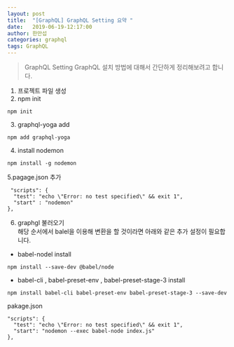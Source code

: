 ```yaml
---
layout: post
title:  "[GraphQL] GraphQL Setting 요약 "
date:   2019-06-19-12:17:00
author: 한만섭
categories: graphql
tags: GraphQL
---
```



> GraphQL Setting
  GraphQL 설치 방법에 대해서 간단하게 정리해보려고 합니다.  
  1. 프로젝트 파일 생성  
  2. npm init  
  ```
  npm init
  ```
  3. graphql-yoga add  
  ```
  npm add graphql-yoga
  ```
  4. install nodemon   
  ```
  npm install -g nodemon
  ```  
  5.pagage.json 추가  
  ```
   "scripts": {
    "test": "echo \"Error: no test specified\" && exit 1",
    "start" : "nodemon"
  },
  ```
   
   6. graphgl 불러오기   
  해당 순서에서 balel을 이용해 변환을 할 것이라면 아래와 같은 추가 설정이 필요합니다.  

  * babel-nodel install  
  ```
  npm install --save-dev @babel/node
  ```

  * babel-cli , babel-preset-env , babel-preset-stage-3 install
  ```
  npm install babel-cli babel-preset-env babel-preset-stage-3 --save-dev
  ```

  pakage.json  
  ```
  "scripts": {
    "test": "echo \"Error: no test specified\" && exit 1",
    "start": "nodemon --exec babel-node index.js"
  },
  ```
